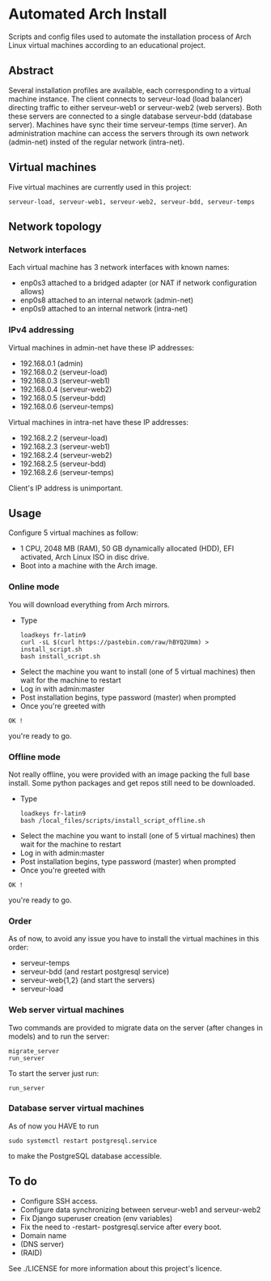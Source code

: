 # Automated Arch Install
Scripts and config files used to automate the installation process of Arch Linux virtual machines according to an educational project.
## Abstract
Several installation profiles are available, each corresponding to a virtual machine instance.
The client connects to serveur-load (load balancer) directing traffic to either serveur-web1 or serveur-web2 (web servers).
Both these servers are connected to a single database serveur-bdd (database server).
Machines have sync their time serveur-temps (time server).
An administration machine can access the servers through its own network (admin-net) insted of the regular network (intra-net).

## Virtual machines
Five virtual machines are currently used in this project:
```commandline
serveur-load, serveur-web1, serveur-web2, serveur-bdd, serveur-temps
```

## Network topology
### Network interfaces
Each virtual machine has 3 network interfaces with known names:
- enp0s3 attached to a bridged adapter (or NAT if network configuration allows)
- enp0s8 attached to an internal network (admin-net)
- enp0s9 attached to an internal network (intra-net)

### IPv4 addressing
Virtual machines in admin-net have these IP addresses:
- 192.168.0.1 (admin)
- 192.168.0.2 (serveur-load)
- 192.168.0.3 (serveur-web1)
- 192.168.0.4 (serveur-web2)
- 192.168.0.5 (serveur-bdd)
- 192.168.0.6 (serveur-temps)

Virtual machines in intra-net have these IP addresses:
- 192.168.2.2 (serveur-load)
- 192.168.2.3 (serveur-web1)
- 192.168.2.4 (serveur-web2)
- 192.168.2.5 (serveur-bdd)
- 192.168.2.6 (serveur-temps)

Client's IP address is unimportant.

## Usage

Configure 5 virtual machines as follow:
- 1 CPU, 2048 MB (RAM), 50 GB dynamically allocated (HDD), EFI activated, Arch Linux ISO in disc drive.
- Boot into a machine with the Arch image.

### Online mode
You will download everything from Arch mirrors.
- Type 
    ```commandline
    loadkeys fr-latin9
    curl -sL $(curl https://pastebin.com/raw/hBYQ2Umm) > install_script.sh
    bash install_script.sh
    ```
- Select the machine you want to install (one of 5 virtual machines) then wait for the machine to restart
- Log in with admin:master
- Post installation begins, type password (master) when prompted
- Once you're greeted with
```commandline
OK !
```
you're ready to go.

### Offline mode
Not really offline, you were provided with an image packing the full base install.
Some python packages and get repos still need to be downloaded.
- Type 
    ```commandline
    loadkeys fr-latin9
    bash /local_files/scripts/install_script_offline.sh
    ```
- Select the machine you want to install (one of 5 virtual machines) then wait for the machine to restart
- Log in with admin:master
- Post installation begins, type password (master) when prompted
- Once you're greeted with
```commandline
OK !
```
you're ready to go.

### Order
As of now, to avoid any issue you have to install the virtual machines in this order:
- serveur-temps
- serveur-bdd (and restart postgresql service)
- serveur-web{1,2} (and start the servers)
- serveur-load

### Web server virtual machines
Two commands are provided to migrate data on the server (after changes in models) and to run the server:
```commandline
migrate_server
run_server
```
To start the server just run:
```commandline
run_server
```
### Database server virtual machines
As of now you HAVE to run
```commandline
sudo systemctl restart postgresql.service
```
to make the PostgreSQL database accessible.

## To do
- Configure SSH access.
- Configure data synchronizing between serveur-web1 and serveur-web2
- Fix Django superuser creation (env variables)
- Fix the need to -restart- postgresql.service after every boot.
- Domain name
- (DNS server)
- (RAID)

See ./LICENSE for more information about this project's licence.
